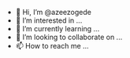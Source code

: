- 👋 Hi, I’m @azeezogede
- 👀 I’m interested in ...
- 🌱 I’m currently learning ...
- 💞️ I’m looking to collaborate on ...
- 📫 How to reach me ...

<!---
azeezogede/azeezogede is a ✨ special ✨ repository because its `README.md` (this file) appears on your GitHub profile.
You can click the Preview link to take a look at your changes.
--->
